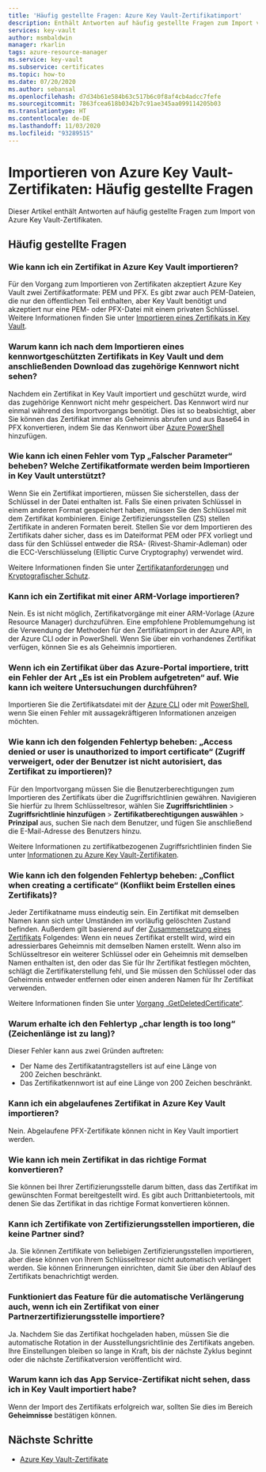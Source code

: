 ```yaml
---
title: 'Häufig gestellte Fragen: Azure Key Vault-Zertifikatimport'
description: Enthält Antworten auf häufig gestellte Fragen zum Import von Azure Key Vault-Zertifikaten.
services: key-vault
author: msmbaldwin
manager: rkarlin
tags: azure-resource-manager
ms.service: key-vault
ms.subservice: certificates
ms.topic: how-to
ms.date: 07/20/2020
ms.author: sebansal
ms.openlocfilehash: d7d34b61e584b63c517b6c0f8af4cb4adcc7fefe
ms.sourcegitcommit: 7863fcea618b0342b7c91ae345aa099114205b03
ms.translationtype: HT
ms.contentlocale: de-DE
ms.lasthandoff: 11/03/2020
ms.locfileid: "93289515"
---
```

# <a name="importing-azure-key-vault-certificates-faq"></a>Importieren von Azure Key Vault-Zertifikaten: Häufig gestellte Fragen

Dieser Artikel enthält Antworten auf häufig gestellte Fragen zum Import von Azure Key Vault-Zertifikaten.

## <a name="frequently-asked-questions"></a>Häufig gestellte Fragen

### <a name="how-can-i-import-a-certificate-in-azure-key-vault"></a>Wie kann ich ein Zertifikat in Azure Key Vault importieren?

Für den Vorgang zum Importieren von Zertifikaten akzeptiert Azure Key Vault zwei Zertifikatformate: PEM und PFX. Es gibt zwar auch PEM-Dateien, die nur den öffentlichen Teil enthalten, aber Key Vault benötigt und akzeptiert nur eine PEM- oder PFX-Datei mit einem privaten Schlüssel. Weitere Informationen finden Sie unter [Importieren eines Zertifikats in Key Vault](./tutorial-import-certificate.md#import-a-certificate-to-key-vault).

### <a name="after-i-import-a-password-protected-certificate-to-key-vault-and-then-download-it-why-cant-i-see-the-password-thats-associated-with-it"></a>Warum kann ich nach dem Importieren eines kennwortgeschützten Zertifikats in Key Vault und dem anschließenden Download das zugehörige Kennwort nicht sehen?
    
Nachdem ein Zertifikat in Key Vault importiert und geschützt wurde, wird das zugehörige Kennwort nicht mehr gespeichert. Das Kennwort wird nur einmal während des Importvorgangs benötigt. Dies ist so beabsichtigt, aber Sie können das Zertifikat immer als Geheimnis abrufen und aus Base64 in PFX konvertieren, indem Sie das Kennwort über [Azure PowerShell](https://social.technet.microsoft.com/wiki/contents/articles/37431.exporting-azure-app-service-certificates.aspx) hinzufügen.

### <a name="how-can-i-resolve-a-bad-parameter-error-what-are-the-supported-certificate-formats-for-importing-to-key-vault"></a>Wie kann ich einen Fehler vom Typ „Falscher Parameter“ beheben? Welche Zertifikatformate werden beim Importieren in Key Vault unterstützt?

Wenn Sie ein Zertifikat importieren, müssen Sie sicherstellen, dass der Schlüssel in der Datei enthalten ist. Falls Sie einen privaten Schlüssel in einem anderen Format gespeichert haben, müssen Sie den Schlüssel mit dem Zertifikat kombinieren. Einige Zertifizierungsstellen (ZS) stellen Zertifikate in anderen Formaten bereit. Stellen Sie vor dem Importieren des Zertifikats daher sicher, dass es im Dateiformat PEM oder PFX vorliegt und dass für den Schlüssel entweder die RSA- (Rivest-Shamir-Adleman) oder die ECC-Verschlüsselung (Elliptic Curve Cryptography) verwendet wird. 

Weitere Informationen finden Sie unter [Zertifikatanforderungen](./certificate-scenarios.md#formats-of-import-we-support) und [Kryptografischer Schutz](../keys/about-keys.md).

###  <a name="can-i-import-a-certificate-by-using-an-arm-template"></a>Kann ich ein Zertifikat mit einer ARM-Vorlage importieren?

Nein. Es ist nicht möglich, Zertifikatvorgänge mit einer ARM-Vorlage (Azure Resource Manager) durchzuführen. Eine empfohlene Problemumgehung ist die Verwendung der Methoden für den Zertifikatimport in der Azure API, in der Azure CLI oder in PowerShell. Wenn Sie über ein vorhandenes Zertifikat verfügen, können Sie es als Geheimnis importieren.

### <a name="when-i-import-a-certificate-via-the-azure-portal-i-get-a-something-went-wrong-error-how-can-i-investigate-further"></a>Wenn ich ein Zertifikat über das Azure-Portal importiere, tritt ein Fehler der Art „Es ist ein Problem aufgetreten“ auf. Wie kann ich weitere Untersuchungen durchführen?
    
Importieren Sie die Zertifikatsdatei mit der [Azure CLI](/cli/azure/keyvault/certificate?view=azure-cli-latest#az-keyvault-certificate-import) oder mit [PowerShell](/powershell/module/azurerm.keyvault/import-azurekeyvaultcertificate?view=azurermps-6.13.0), wenn Sie einen Fehler mit aussagekräftigeren Informationen anzeigen möchten.

### <a name="how-can-i-resolve-error-type-access-denied-or-user-is-unauthorized-to-import-certificate"></a>Wie kann ich den folgenden Fehlertyp beheben: „Access denied or user is unauthorized to import certificate“ (Zugriff verweigert, oder der Benutzer ist nicht autorisiert, das Zertifikat zu importieren)?
    
Für den Importvorgang müssen Sie die Benutzerberechtigungen zum Importieren des Zertifikats über die Zugriffsrichtlinien gewähren. Navigieren Sie hierfür zu Ihrem Schlüsseltresor, wählen Sie **Zugriffsrichtlinien** > **Zugriffsrichtlinie hinzufügen** > **Zertifikatberechtigungen auswählen** > **Prinzipal** aus, suchen Sie nach dem Benutzer, und fügen Sie anschließend die E-Mail-Adresse des Benutzers hinzu. 

Weitere Informationen zu zertifikatbezogenen Zugriffsrichtlinien finden Sie unter [Informationen zu Azure Key Vault-Zertifikaten](./about-certificates.md#certificate-access-control).


### <a name="how-can-i-resolve-error-type-conflict-when-creating-a-certificate"></a>Wie kann ich den folgenden Fehlertyp beheben: „Conflict when creating a certificate“ (Konflikt beim Erstellen eines Zertifikats)?
    
Jeder Zertifikatname muss eindeutig sein. Ein Zertifikat mit demselben Namen kann sich unter Umständen im vorläufig gelöschten Zustand befinden. Außerdem gilt basierend auf der [Zusammensetzung eines Zertifikats](./about-certificates.md#composition-of-a-certificate) Folgendes: Wenn ein neues Zertifikat erstellt wird, wird ein adressierbares Geheimnis mit demselben Namen erstellt. Wenn also im Schlüsseltresor ein weiterer Schlüssel oder ein Geheimnis mit demselben Namen enthalten ist, den oder das Sie für Ihr Zertifikat festlegen möchten, schlägt die Zertifikaterstellung fehl, und Sie müssen den Schlüssel oder das Geheimnis entweder entfernen oder einen anderen Namen für Ihr Zertifikat verwenden. 

Weitere Informationen finden Sie unter [Vorgang „GetDeletedCertificate“](/rest/api/keyvault/getdeletedcertificate/getdeletedcertificate).

### <a name="why-am-i-getting-error-type-char-length-is-too-long"></a>Warum erhalte ich den Fehlertyp „char length is too long“ (Zeichenlänge ist zu lang)?
Dieser Fehler kann aus zwei Gründen auftreten:    
* Der Name des Zertifikatantragstellers ist auf eine Länge von 200 Zeichen beschränkt.
* Das Zertifikatkennwort ist auf eine Länge von 200 Zeichen beschränkt.

### <a name="can-i-import-an-expired-certificate-to-azure-key-vault"></a>Kann ich ein abgelaufenes Zertifikat in Azure Key Vault importieren?
    
Nein. Abgelaufene PFX-Zertifikate können nicht in Key Vault importiert werden.

### <a name="how-can-i-convert-my-certificate-to-the-proper-format"></a>Wie kann ich mein Zertifikat in das richtige Format konvertieren?

Sie können bei Ihrer Zertifizierungsstelle darum bitten, dass das Zertifikat im gewünschten Format bereitgestellt wird. Es gibt auch Drittanbietertools, mit denen Sie das Zertifikat in das richtige Format konvertieren können.

### <a name="can-i-import-certificates-from-non-partner-cas"></a>Kann ich Zertifikate von Zertifizierungsstellen importieren, die keine Partner sind?
Ja. Sie können Zertifikate von beliebigen Zertifizierungsstellen importieren, aber diese können von Ihrem Schlüsseltresor nicht automatisch verlängert werden. Sie können Erinnerungen einrichten, damit Sie über den Ablauf des Zertifikats benachrichtigt werden.

### <a name="if-i-import-a-certificate-from-a-partner-ca-will-the-autorenewal-feature-still-work"></a>Funktioniert das Feature für die automatische Verlängerung auch, wenn ich ein Zertifikat von einer Partnerzertifizierungsstelle importiere?
Ja. Nachdem Sie das Zertifikat hochgeladen haben, müssen Sie die automatische Rotation in der Ausstellungsrichtlinie des Zertifikats angeben. Ihre Einstellungen bleiben so lange in Kraft, bis der nächste Zyklus beginnt oder die nächste Zertifikatversion veröffentlicht wird.

### <a name="why-cant-i-see-the-app-service-certificate-that-i-imported-to-key-vault"></a>Warum kann ich das App Service-Zertifikat nicht sehen, dass ich in Key Vault importiert habe? 
Wenn der Import des Zertifikats erfolgreich war, sollten Sie dies im Bereich **Geheimnisse** bestätigen können.


## <a name="next-steps"></a>Nächste Schritte

- [Azure Key Vault-Zertifikate](./about-certificates.md)